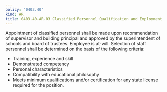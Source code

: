 ```yaml
---
policy: "0403.40"
kind: AR
title: 0403.40-AR-03 Classified Personnel Qualification and Employment
---
```


Appointment of classified personnel shall be made upon recommendation of supervisor and building principal and approved by the superintendent of schools and board of trustees. Employee is at-will.  Selection of staff personnel shall be determined on the basis of the following criteria:

- Training, experience and skill
- Demonstrated competency
- Personal characteristics
- Compatibility with educational philosophy
- Meets minimum qualifications and/or certification for any state license required for the position.

